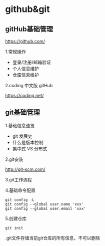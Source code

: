# github&git

## gitHub基础管理

https://github.com/

1.常规操作

- 登录/注册/邮箱验证
- 个人信息维护
- 仓库信息维护

2.coding 中文版 gitHub

https://coding.net/

## git基础管理

1.基础信息速览

- git 发展史
- 什么是版本控制
- 集中式 VS 分布式

2.git安装

http://git-scm.com/

3.git工作流程

4.基础命令配置

```shell
git config -L
git config --global user.name 'xxx'
git config --global user.email 'xxx'
```

5.创建仓库

```shell
git init
```

.git文件存储当前git仓库的所有信息，不可以删除
